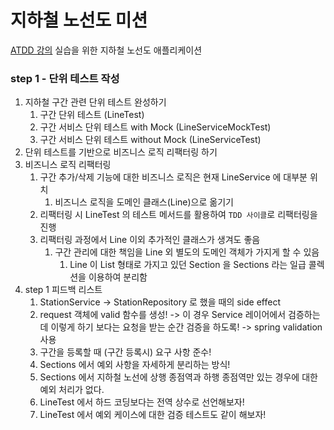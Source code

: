 # 지하철 노선도 미션
[ATDD 강의](https://edu.nextstep.camp/c/R89PYi5H) 실습을 위한 지하철 노선도 애플리케이션

### step 1 - 단위 테스트 작성
1. 지하철 구간 관련 단위 테스트 완성하기
   1. 구간 단위 테스트 (LineTest)
   2. 구간 서비스 단위 테스트 with Mock (LineServiceMockTest)
   3. 구간 서비스 단위 테스트 without Mock (LineServiceTest)
2. 단위 테스트를 기반으로 비즈니스 로직 리팩터링 하기
3. 비즈니스 로직 리팩터링
   1. 구간 추가/삭제 기능에 대한 비즈니스 로직은 현재 LineService 에 대부분 위치
      1. 비즈니스 로직을 도메인 클래스(Line)으로 옮기기
   2. 리팩터링 시 LineTest 의 테스트 메서드를 활용하여 `TDD 사이클`로 리팩터링을 진행
   3. 리팩터링 과정에서 Line 이외 추가적인 클래스가 생겨도 좋음
      1. 구간 관리에 대한 책임을 Line 외 별도의 도메인 객체가 가지게 할 수 있음
         1. Line 이 List 형태로 가지고 있던 Section 을 Sections 라는 일급 콜렉션을 이용하여 분리함
4. step 1 피드백 리스트
   1. StationService -> StationRepository 로 했을 때의 side effect
   2. request 객체에 valid 함수를 생성! -> 이 경우 Service 레이어에서 검증하는데 이렇게 하기 보다는 요청을 받는 순간 검증을 하도록! -> spring validation 사용
   3. 구간을 등록할 때 (구간 등록시) 요구 사항 준수!
   4. Sections 에서 예외 사항을 자세하게 분리하는 방식!
   5. Sections 에서 지하철 노선에 상행 종점역과 하행 종점역만 있는 경우에 대한 예외 처리가 없다.
   6. LineTest 에서 하드 코딩보다는 전역 상수로 선언해보자!
   7. LineTest 에서 예외 케이스에 대한 검증 테스트도 같이 해보자!